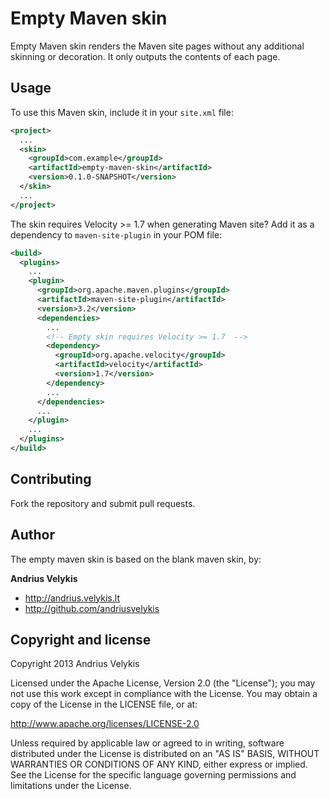 # Empty Maven skin

Empty Maven skin renders the Maven site pages without any additional skinning or decoration.
It only outputs the contents of each page.

## Usage

To use this Maven skin, include it in your `site.xml` file:

```xml
<project>
  ...
  <skin>
    <groupId>com.example</groupId>
    <artifactId>empty-maven-skin</artifactId>
    <version>0.1.0-SNAPSHOT</version>
  </skin>
  ...
</project>
```

The skin requires Velocity >= 1.7 when generating Maven site?
Add it as a dependency to `maven-site-plugin` in your POM file:

```xml
<build>
  <plugins>
    ...
    <plugin>
      <groupId>org.apache.maven.plugins</groupId>
      <artifactId>maven-site-plugin</artifactId>
      <version>3.2</version>
      <dependencies>
        ...
        <!-- Empty skin requires Velocity >= 1.7  -->
        <dependency>
          <groupId>org.apache.velocity</groupId>
          <artifactId>velocity</artifactId>
          <version>1.7</version>
        </dependency>
        ...
      </dependencies>
      ...
    </plugin>
    ...
  </plugins>
</build>
```


## Contributing

Fork the repository and submit pull requests.


## Author

The empty maven skin is based on the blank maven skin, by:

**Andrius Velykis**

+ http://andrius.velykis.lt
+ http://github.com/andriusvelykis

## Copyright and license

Copyright 2013 Andrius Velykis

Licensed under the Apache License, Version 2.0 (the "License");
you may not use this work except in compliance with the License.
You may obtain a copy of the License in the LICENSE file, or at:

   http://www.apache.org/licenses/LICENSE-2.0

Unless required by applicable law or agreed to in writing, software
distributed under the License is distributed on an "AS IS" BASIS,
WITHOUT WARRANTIES OR CONDITIONS OF ANY KIND, either express or implied.
See the License for the specific language governing permissions and
limitations under the License.
